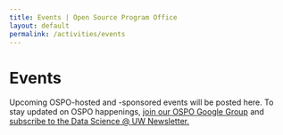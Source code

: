 ```yaml
---
title: Events | Open Source Program Office
layout: default
permalink: /activities/events
---
```


<h1 class="page-title uw-mini-bar">Events</h1>

<p class="page-description">Upcoming OSPO-hosted and -sponsored events will be posted here. To stay updated on OSPO happenings, <a href="https://groups.google.com/u/1/a/g-groups.wisc.edu/g/ospo">join our OSPO Google Group</a> and <a href="https://datascience.wisc.edu/newsletter/">subscribe to the Data Science @ UW Newsletter.</a></p>
